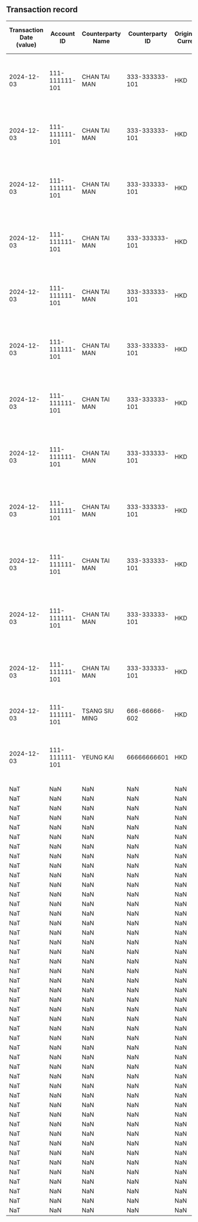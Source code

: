 ## Transaction record
| Transaction Date (value) | Account ID | Counterparty Name | Counterparty ID | Originating Currency | Originating Amount | Debit Credit Indicator | Beneficiary Bank Raw | Originator Bank Raw | Beneficiary Name | Originator Account Number | Transaction Type Source | Transaction Code Description | Sending Bank Account Number | Sending Bank Address | Converted Amount | Fraud payment |
| --- | --- | --- | --- | --- | --- | --- | --- | --- | --- | --- | --- | --- | --- | --- | --- | --- |
| 2024-12-03 | 111-111111-101 | CHAN TAI MAN | 333-333333-101 | HKD | 2997.0 | C | Hang Seng Bank Ltd. | The Hongkong and Shanghai Banking Corporation Limited | MR CHAN TAI MAN | 333-333333-101 | CWTF | Default transaction | NaN | The Hongkong and Shanghai Banking Corporation Limited | 2997.0 | 3.0 |
| 2024-12-03 | 111-111111-101 | CHAN TAI MAN | 333-333333-101 | HKD | 5001.0 | C | Hang Seng Bank Ltd. | The Hongkong and Shanghai Banking Corporation Limited | MR CHAN TAI MAN | 333-333333-101 | CWTF | Default transaction | NaN | The Hongkong and Shanghai Banking Corporation Limited | 5001.0 | 5.0 |
| 2024-12-03 | 111-111111-101 | CHAN TAI MAN | 333-333333-101 | HKD | 7001.0 | C | Hang Seng Bank Ltd. | The Hongkong and Shanghai Banking Corporation Limited | MR CHAN TAI MAN | 333-333333-101 | CWTF | Default transaction | NaN | The Hongkong and Shanghai Banking Corporation Limited | 7001.0 | 4.0 |
| 2024-12-03 | 111-111111-101 | CHAN TAI MAN | 333-333333-101 | HKD | 7999.0 | C | Hang Seng Bank Ltd. | The Hongkong and Shanghai Banking Corporation Limited | MR CHAN TAI MAN | 333-333333-101 | CWTF | Default transaction | NaN | The Hongkong and Shanghai Banking Corporation Limited | 7999.0 | 9.0 |
| 2024-12-03 | 111-111111-101 | CHAN TAI MAN | 333-333333-101 | HKD | 7999.0 | C | Hang Seng Bank Ltd. | The Hongkong and Shanghai Banking Corporation Limited | MR CHAN TAI MAN | 333-333333-101 | CWTF | Default transaction | NaN | The Hongkong and Shanghai Banking Corporation Limited | 7999.0 | 13.0 |
| 2024-12-03 | 111-111111-101 | CHAN TAI MAN | 333-333333-101 | HKD | 10001.0 | C | Hang Seng Bank Ltd. | The Hongkong and Shanghai Banking Corporation Limited | MR CHAN TAI MAN | 333-333333-101 | CWTF | Default transaction | NaN | The Hongkong and Shanghai Banking Corporation Limited | 10001.0 | 10.0 |
| 2024-12-03 | 111-111111-101 | CHAN TAI MAN | 333-333333-101 | HKD | 10001.0 | C | Hang Seng Bank Ltd. | The Hongkong and Shanghai Banking Corporation Limited | MR CHAN TAI MAN | 333-333333-101 | CWTF | Default transaction | NaN | The Hongkong and Shanghai Banking Corporation Limited | 10001.0 | 12.0 |
| 2024-12-03 | 111-111111-101 | CHAN TAI MAN | 333-333333-101 | HKD | 10003.0 | C | Hang Seng Bank Ltd. | The Hongkong and Shanghai Banking Corporation Limited | MR CHAN TAI MAN | 333-333333-101 | CWTF | Default transaction | NaN | The Hongkong and Shanghai Banking Corporation Limited | 10003.0 | 11.0 |
| 2024-12-03 | 111-111111-101 | CHAN TAI MAN | 333-333333-101 | HKD | 29998.0 | C | Hang Seng Bank Ltd. | The Hongkong and Shanghai Banking Corporation Limited | MR CHAN TAI MAN | 333-333333-101 | CWTF | Default transaction | NaN | The Hongkong and Shanghai Banking Corporation Limited | 29998.0 | 8.0 |
| 2024-12-03 | 111-111111-101 | CHAN TAI MAN | 333-333333-101 | HKD | 29999.0 | C | Hang Seng Bank Ltd. | The Hongkong and Shanghai Banking Corporation Limited | MR CHAN TAI MAN | 333-333333-101 | CWTF | Default transaction | NaN | The Hongkong and Shanghai Banking Corporation Limited | 29999.0 | 7.0 |
| 2024-12-03 | 111-111111-101 | CHAN TAI MAN | 333-333333-101 | HKD | 50001.0 | C | Hang Seng Bank Ltd. | The Hongkong and Shanghai Banking Corporation Limited | MR CHAN TAI MAN | 333-333333-101 | CWTF | Default transaction | NaN | The Hongkong and Shanghai Banking Corporation Limited | 50001.0 | 6.0 |
| 2024-12-03 | 111-111111-101 | CHAN TAI MAN | 333-333333-101 | HKD | 50001.0 | C | Hang Seng Bank Ltd. | The Hongkong and Shanghai Banking Corporation Limited | MR CHAN TAI MAN | 333-333333-101 | CWTF | Default transaction | NaN | The Hongkong and Shanghai Banking Corporation Limited | 50001.0 | 14.0 |
| 2024-12-03 | 111-111111-101 | TSANG SIU MING | 666-66666-602 | HKD | 144123.0 | C | NaN | NaN | MR CHAN TAI MAN | 666-66666-602 | CUTF | ATM TRANSFER UNRELATED DEPOSIT | NaN |  | 144123.0 | 2.0 |
| 2024-12-03 | 111-111111-101 | YEUNG KAI | 66666666601 | HKD | 145886.0 | C | Hang Seng Bank Ltd. | The Hongkong and Shanghai Banking Corporation Limited | MR CHAN TAI MAN | 66666666601 | CWTF | Default transaction | NaN | The Hongkong and Shanghai Banking Corporation Limited | 145886.0 | 1.0 |
| NaT | NaN | NaN | NaN | NaN | NaN | NaN | NaN | NaN | NaN | NaN | NaN | NaN | NaN | NaN | NaN | NaN |
| NaT | NaN | NaN | NaN | NaN | NaN | NaN | NaN | NaN | NaN | NaN | NaN | NaN | NaN | NaN | NaN | NaN |
| NaT | NaN | NaN | NaN | NaN | NaN | NaN | NaN | NaN | NaN | NaN | NaN | NaN | NaN | NaN | NaN | NaN |
| NaT | NaN | NaN | NaN | NaN | NaN | NaN | NaN | NaN | NaN | NaN | NaN | NaN | NaN | NaN | NaN | NaN |
| NaT | NaN | NaN | NaN | NaN | NaN | NaN | NaN | NaN | NaN | NaN | NaN | NaN | NaN | NaN | NaN | NaN |
| NaT | NaN | NaN | NaN | NaN | NaN | NaN | NaN | NaN | NaN | NaN | NaN | NaN | NaN | NaN | NaN | NaN |
| NaT | NaN | NaN | NaN | NaN | NaN | NaN | NaN | NaN | NaN | NaN | NaN | NaN | NaN | NaN | NaN | NaN |
| NaT | NaN | NaN | NaN | NaN | NaN | NaN | NaN | NaN | NaN | NaN | NaN | NaN | NaN | NaN | NaN | NaN |
| NaT | NaN | NaN | NaN | NaN | NaN | NaN | NaN | NaN | NaN | NaN | NaN | NaN | NaN | NaN | NaN | NaN |
| NaT | NaN | NaN | NaN | NaN | NaN | NaN | NaN | NaN | NaN | NaN | NaN | NaN | NaN | NaN | NaN | NaN |
| NaT | NaN | NaN | NaN | NaN | NaN | NaN | NaN | NaN | NaN | NaN | NaN | NaN | NaN | NaN | NaN | NaN |
| NaT | NaN | NaN | NaN | NaN | NaN | NaN | NaN | NaN | NaN | NaN | NaN | NaN | NaN | NaN | NaN | NaN |
| NaT | NaN | NaN | NaN | NaN | NaN | NaN | NaN | NaN | NaN | NaN | NaN | NaN | NaN | NaN | NaN | NaN |
| NaT | NaN | NaN | NaN | NaN | NaN | NaN | NaN | NaN | NaN | NaN | NaN | NaN | NaN | NaN | NaN | NaN |
| NaT | NaN | NaN | NaN | NaN | NaN | NaN | NaN | NaN | NaN | NaN | NaN | NaN | NaN | NaN | NaN | NaN |
| NaT | NaN | NaN | NaN | NaN | NaN | NaN | NaN | NaN | NaN | NaN | NaN | NaN | NaN | NaN | NaN | NaN |
| NaT | NaN | NaN | NaN | NaN | NaN | NaN | NaN | NaN | NaN | NaN | NaN | NaN | NaN | NaN | NaN | NaN |
| NaT | NaN | NaN | NaN | NaN | NaN | NaN | NaN | NaN | NaN | NaN | NaN | NaN | NaN | NaN | NaN | NaN |
| NaT | NaN | NaN | NaN | NaN | NaN | NaN | NaN | NaN | NaN | NaN | NaN | NaN | NaN | NaN | NaN | NaN |
| NaT | NaN | NaN | NaN | NaN | NaN | NaN | NaN | NaN | NaN | NaN | NaN | NaN | NaN | NaN | NaN | NaN |
| NaT | NaN | NaN | NaN | NaN | NaN | NaN | NaN | NaN | NaN | NaN | NaN | NaN | NaN | NaN | NaN | NaN |
| NaT | NaN | NaN | NaN | NaN | NaN | NaN | NaN | NaN | NaN | NaN | NaN | NaN | NaN | NaN | NaN | NaN |
| NaT | NaN | NaN | NaN | NaN | NaN | NaN | NaN | NaN | NaN | NaN | NaN | NaN | NaN | NaN | NaN | NaN |
| NaT | NaN | NaN | NaN | NaN | NaN | NaN | NaN | NaN | NaN | NaN | NaN | NaN | NaN | NaN | NaN | NaN |
| NaT | NaN | NaN | NaN | NaN | NaN | NaN | NaN | NaN | NaN | NaN | NaN | NaN | NaN | NaN | NaN | NaN |
| NaT | NaN | NaN | NaN | NaN | NaN | NaN | NaN | NaN | NaN | NaN | NaN | NaN | NaN | NaN | NaN | NaN |
| NaT | NaN | NaN | NaN | NaN | NaN | NaN | NaN | NaN | NaN | NaN | NaN | NaN | NaN | NaN | NaN | NaN |
| NaT | NaN | NaN | NaN | NaN | NaN | NaN | NaN | NaN | NaN | NaN | NaN | NaN | NaN | NaN | NaN | NaN |
| NaT | NaN | NaN | NaN | NaN | NaN | NaN | NaN | NaN | NaN | NaN | NaN | NaN | NaN | NaN | NaN | NaN |
| NaT | NaN | NaN | NaN | NaN | NaN | NaN | NaN | NaN | NaN | NaN | NaN | NaN | NaN | NaN | NaN | NaN |
| NaT | NaN | NaN | NaN | NaN | NaN | NaN | NaN | NaN | NaN | NaN | NaN | NaN | NaN | NaN | NaN | NaN |
| NaT | NaN | NaN | NaN | NaN | NaN | NaN | NaN | NaN | NaN | NaN | NaN | NaN | NaN | NaN | NaN | NaN |
| NaT | NaN | NaN | NaN | NaN | NaN | NaN | NaN | NaN | NaN | NaN | NaN | NaN | NaN | NaN | NaN | NaN |
| NaT | NaN | NaN | NaN | NaN | NaN | NaN | NaN | NaN | NaN | NaN | NaN | NaN | NaN | NaN | NaN | NaN |
| NaT | NaN | NaN | NaN | NaN | NaN | NaN | NaN | NaN | NaN | NaN | NaN | NaN | NaN | NaN | NaN | NaN |
| NaT | NaN | NaN | NaN | NaN | NaN | NaN | NaN | NaN | NaN | NaN | NaN | NaN | NaN | NaN | NaN | NaN |
| NaT | NaN | NaN | NaN | NaN | NaN | NaN | NaN | NaN | NaN | NaN | NaN | NaN | NaN | NaN | NaN | NaN |
| NaT | NaN | NaN | NaN | NaN | NaN | NaN | NaN | NaN | NaN | NaN | NaN | NaN | NaN | NaN | NaN | NaN |
| NaT | NaN | NaN | NaN | NaN | NaN | NaN | NaN | NaN | NaN | NaN | NaN | NaN | NaN | NaN | NaN | NaN |
| NaT | NaN | NaN | NaN | NaN | NaN | NaN | NaN | NaN | NaN | NaN | NaN | NaN | NaN | NaN | NaN | NaN |
| NaT | NaN | NaN | NaN | NaN | NaN | NaN | NaN | NaN | NaN | NaN | NaN | NaN | NaN | NaN | NaN | NaN |
| NaT | NaN | NaN | NaN | NaN | NaN | NaN | NaN | NaN | NaN | NaN | NaN | NaN | NaN | NaN | NaN | NaN |
| NaT | NaN | NaN | NaN | NaN | NaN | NaN | NaN | NaN | NaN | NaN | NaN | NaN | NaN | NaN | NaN | NaN |
| NaT | NaN | NaN | NaN | NaN | NaN | NaN | NaN | NaN | NaN | NaN | NaN | NaN | NaN | NaN | NaN | NaN |
| NaT | NaN | NaN | NaN | NaN | NaN | NaN | NaN | NaN | NaN | NaN | NaN | NaN | \ | NaN | NaN | NaN |